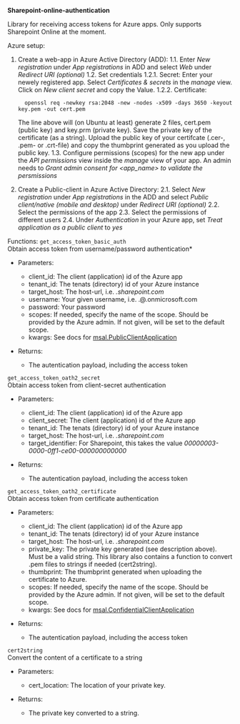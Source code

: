**Sharepoint-online-authentication**  

Library for receiving access tokens for Azure apps. Only supports Sharepoint Online at the moment.


Azure setup:

1. Create a web-app in Azure Active Directory (ADD):
  1.1. Enter *New registration* under *App registrations* in ADD and select *Web* under *Redirect URI (optional)*
  1.2. Set credentials
    1.2.1. Secret:
      Enter your newely registered app. Select *Certificates & secrets* in the *manage* view. Click on *New client secret* and copy the Value.
    1.2.2. Certificate:
      ```
        openssl req -newkey rsa:2048 -new -nodes -x509 -days 3650 -keyout key.pem -out cert.pem
      ```
      The line above will (on Ubuntu at least) generate 2 files, cert.pem (public key) and key.prm (private key). 
      Save the private key of the certificate (as a string). Upload the public key of your certifcate (.cer-, .pem- or .crt-file) and copy the thumbprint generated as you upload the public key.
  1.3. Configure permissions (scopes) for the new app under the *API permissions* view inside the *manage* view of your app. An admin needs to *Grant admin consent for <app_name> to validate the persmissions* 

2. Create a Public-client in Azure Active Directory:
  2.1. Select *New registration* under *App registrations* in the ADD and select *Public client/native (mobile and desktop)* under *Redirect URI (optional)*
  2.2. Select the permissions of the app
  2.3. Select the permissions of different users 
  2.4. Under *Authentication* in your Azure app, set *Treat application as a public client* to *yes*


Functions:
```get_access_token_basic_auth```\
Obtain access token from username/password authentication*
  - Parameters: 
    - client_id:   The client (application) id of the Azure app 
    - tenant_id:   The tenats (directory) id of your Azure instance 
    - target_host: The host-url, i.e. *<my-company>.sharepoint.com* 
    - username:    Your given username, i.e. <my>.<name>@<my-company>.onmicrosoft.com 
    - password:    Your password
    - scopes:      If needed, specify the name of the scope. Should be provided by the Azure admin. If not given, will be set to the default scope. 
    - kwargs:      See docs for [msal.PublicClientApplication](https://msal-python.readthedocs.io/en/latest/)

  - Returns:
    - The autentication payload, including the access token

```get_access_token_oath2_secret```\
Obtain access token from client-secret authentication 
  - Parameters: 
    - client_id:         The client (application) id of the Azure app 
    - client_secret:     The client (application) id of the Azure app 
    - tenant_id:         The tenats (directory) id of your Azure instance 
    - target_host:       The host-url, i.e. *<my-company>.sharepoint.com* 
    - target_identifier: For Sharepoint, this takes the value *00000003-0000-0ff1-ce00-000000000000*

  - Returns:
    - The autentication payload, including the access token

```get_access_token_oath2_certificate```\
Obtain access token from certificate authentication
  - Parameters: 
    - client_id:   The client (application) id of the Azure app 
    - tenant_id:   The tenats (directory) id of your Azure instance 
    - target_host: The host-url, i.e. *<my-company>.sharepoint.com* 
    - private_key: The private key generated (see description above). Must be a valid string. This library also contains a function to convert .pem files to strings if needed (cert2string).
    - thumbprint:  The thumbprint generated when uploading the certificate to Azure.  
    - scopes:      If needed, specify the name of the scope. Should be provided by the Azure admin. If not given, will be set to the default scope. 
    - kwargs:      See docs for [msal.ConfidentialClientApplication](https://msal-python.readthedocs.io/en/latest/)  

  - Returns:
    - The autentication payload, including the access token

```cert2string```\
Convert the content of a certificate to a string
  - Parameters: 
    - cert_location: The location of your private key. 

  - Returns:
    - The private key converted to a string.